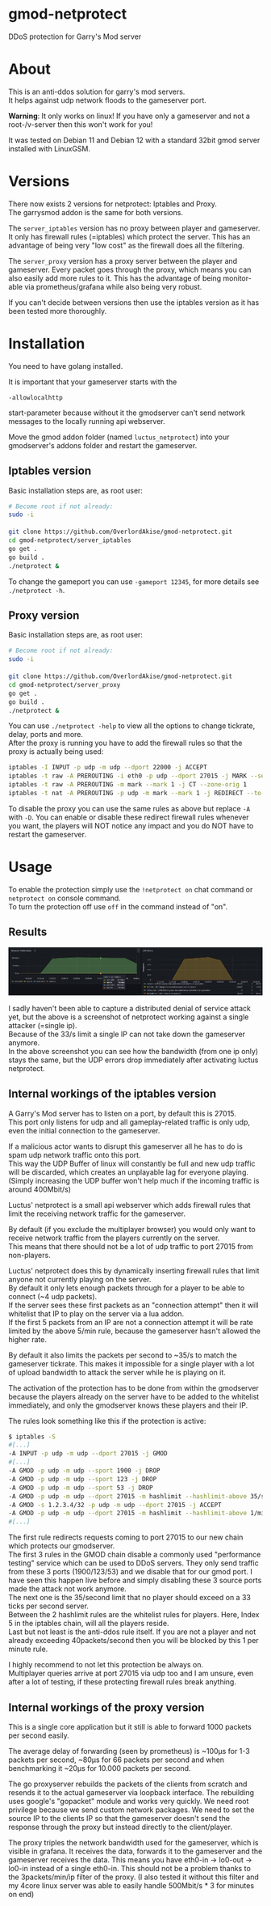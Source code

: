 # gmod-netprotect

DDoS protection for Garry's Mod server


# About

This is an anti-ddos solution for garry's mod servers.  
It helps against udp network floods to the gameserver port.

**Warning**: It only works on linux! If you have only a gameserver and not a root-/v-server then this won't work for you!

It was tested on Debian 11 and Debian 12 with a standard 32bit gmod server installed with LinuxGSM.

# Versions

There now exists 2 versions for netprotect: Iptables and Proxy.  
The garrysmod addon is the same for both versions.

The `server_iptables` version has no proxy between player and gameserver. It only has firewall rules (=iptables) which protect the server. This has an advantage of being very "low cost" as the firewall does all the filtering.

The `server_proxy` version has a proxy server between the player and gameserver. Every packet goes through the proxy, which means you can also easily add more rules to it. This has the advantage of being monitor-able via prometheus/grafana while also being very robust.

If you can't decide between versions then use the iptables version as it has been tested more thoroughly.

# Installation

You need to have golang installed.

It is important that your gameserver starts with the

    -allowlocalhttp

start-parameter because without it the gmodserver can't send network messages to the locally running api webserver.

Move the gmod addon folder (named `luctus_netprotect`) into your gmodserver's addons folder and restart the gameserver.


## Iptables version
Basic installation steps are, as root user:

```bash
# Become root if not already:
sudo -i

git clone https://github.com/OverlordAkise/gmod-netprotect.git
cd gmod-netprotect/server_iptables
go get .
go build .
./netprotect &
```

To change the gameport you can use `-gameport 12345`, for more details see `./netprotect -h`.


## Proxy version
Basic installation steps are, as root user:

```bash
# Become root if not already:
sudo -i

git clone https://github.com/OverlordAkise/gmod-netprotect.git
cd gmod-netprotect/server_proxy
go get .
go build .
./netprotect &
```

You can use `./netprotect -help` to view all the options to change tickrate, delay, ports and more.  
After the proxy is running you have to add the firewall rules so that the proxy is actually being used:

```bash
iptables -I INPUT -p udp -m udp --dport 22000 -j ACCEPT
iptables -t raw -A PREROUTING -i eth0 -p udp --dport 27015 -j MARK --set-mark 1
iptables -t raw -A PREROUTING -m mark --mark 1 -j CT --zone-orig 1
iptables -t nat -A PREROUTING -p udp -m mark --mark 1 -j REDIRECT --to-ports 22000
```

To disable the proxy you can use the same rules as above but replace `-A` with `-D`. You can enable or disable these redirect firewall rules whenever you want, the players will NOT notice any impact and you do NOT have to restart the gameserver.


# Usage

To enable the protection simply use the `!netprotect on` chat command or `netprotect on` console command.  
To turn the protection off use `off` in the command instead of "on".


## Results

![performance_dos.png](performance_dos.png)

I sadly haven't been able to capture a distributed denial of service attack yet, but the above is a screenshot of netprotect working against a single attacker (=single ip).  
Because of the 33/s limit a single IP can not take down the gameserver anymore.  
In the above screenshot you can see how the bandwidth (from one ip only) stays the same, but the UDP errors drop immediately after activating luctus netprotect.


## Internal workings of the iptables version

A Garry's Mod server has to listen on a port, by default this is 27015.  
This port only listens for udp and all gameplay-related traffic is only udp, even the initial connection to the gameserver.

If a malicious actor wants to disrupt this gameserver all he has to do is spam udp network traffic onto this port.  
This way the UDP Buffer of linux will constantly be full and new udp traffic will be discarded, which creates an unplayable lag for everyone playing.  
(Simply increasing the UDP buffer won't help much if the incoming traffic is around 400Mbit/s)

Luctus' netprotect is a small api webserver which adds firewall rules that limit the receiving network traffic for the gameserver.

By default (if you exclude the multiplayer browser) you would only want to receive network traffic from the players currently on the server.  
This means that there should not be a lot of udp traffic to port 27015 from non-players.

Luctus' netprotect does this by dynamically inserting firewall rules that limit anyone not currently playing on the server.  
By default it only lets enough packets through for a player to be able to connect (~4 udp packets).  
If the server sees these first packets as an "connection attempt" then it will whitelist that IP to play on the server via a lua addon.  
If the first 5 packets from an IP are not a connection attempt it will be rate limited by the above 5/min rule, because the gameserver hasn't allowed the higher rate.

By default it also limits the packets per second to ~35/s to match the gameserver tickrate. This makes it impossible for a single player with a lot of upload bandwidth to attack the server while he is playing on it.

The activation of the protection has to be done from within the gmodserver because the players already on the server have to be added to the whitelist immediately, and only the gmodserver knows these players and their IP.

The rules look something like this if the protection is active:

```bash
$ iptables -S
#[...]
-A INPUT -p udp -m udp --dport 27015 -j GMOD
#[...]
-A GMOD -p udp -m udp --sport 1900 -j DROP
-A GMOD -p udp -m udp --sport 123 -j DROP
-A GMOD -p udp -m udp --sport 53 -j DROP
-A GMOD -p udp -m udp --dport 27015 -m hashlimit --hashlimit-above 35/sec --hashlimit-burst 5 --hashlimit-mode srcip --hashlimit-name mainmain -j DROP
-A GMOD -s 1.2.3.4/32 -p udp -m udp --dport 27015 -j ACCEPT
-A GMOD -p udp -m udp --dport 27015 -m hashlimit --hashlimit-above 1/min --hashlimit-burst 5 --hashlimit-mode srcip --hashlimit-name main -j DROP
#[...]
```

The first rule redirects requests coming to port 27015 to our new chain which protects our gmodserver.  
The first 3 rules in the GMOD chain disable a commonly used "performance testing" service which can be used to DDoS servers. They only send traffic from these 3 ports (1900/123/53) and we disable that for our gmod port. I have seen this happen live before and simply disabling these 3 source ports made the attack not work anymore.  
The next one is the 35/second limit that no player should exceed on a 33 ticks per second server.  
Between the 2 hashlimit rules are the whitelist rules for players. Here, Index 5 in the iptables chain, will all the players reside.  
Last but not least is the anti-ddos rule itself. If you are not a player and not already exceeding 40packets/second then you will be blocked by this 1 per minute rule.

I highly recommend to not let this protection be always on.  
Multiplayer queries arrive at port 27015 via udp too and I am unsure, even after a lot of testing, if these protecting firewall rules break anything.


## Internal workings of the proxy version

This is a single core application but it still is able to forward 1000 packets per second easily.

The average delay of forwarding (seen by prometheus) is ~100µs for 1-3 packets per second, ~80µs for 66 packets per second and when benchmarking it ~20µs for 10.000 packets per second.

The go proxyserver rebuilds the packets of the clients from scratch and resends it to the actual gameserver via loopback interface. The rebuilding uses google's "gopacket" module and works very quickly. We need root privilege because we send custom network packages. We need to set the source IP to the clients IP so that the gameserver doesn't send the response through the proxy but instead directly to the client/player.

The proxy triples the network bandwidth used for the gameserver, which is visible in grafana. It receives the data, forwards it to the gameserver and the gameserver receives the data. This means you have eth0-in -> lo0-out -> lo0-in instead of a single eth0-in. This should not be a problem thanks to the 3packets/min/ip filter of the proxy. (I also tested it without this filter and my 4core linux server was able to easily handle 500Mbit/s \* 3 for minutes on end)
